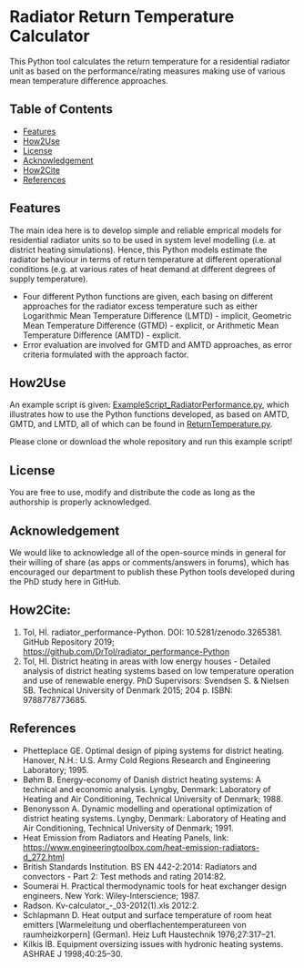 # Radiator Return Temperature Calculator
This Python tool calculates the return temperature for a residential radiator unit as based on the performance/rating measures making use of various mean temperature difference approaches.  

## Table of Contents
- [Features](README.md#features)
- [How2Use](README.md#how2use)
- [License](README.md#license)
- [Acknowledgement](README.md#acknowledgement)
- [How2Cite](README.md#how2cite)
- [References](README.md#references)

## Features
The main idea here is to develop simple and reliable emprical models for residential radiator units so to be used in system level modelling (i.e. at district heating simulations). Hence, this Python models estimate the radiator behaviour in terms of return temperature at different operational conditions (e.g. at various rates of heat demand at different degrees of supply temperature).

- Four different Python functions are given, each basing on different approaches for the radiator excess temperature such as either Logarithmic Mean Temperature Difference (LMTD) - implicit, Geometric Mean Temperature Difference (GTMD) - explicit, or Arithmetic Mean Temperature Difference (AMTD) - explicit.
- Error evaluation are involved for GMTD and AMTD approaches, as error criteria formulated with the approach factor. 

## How2Use
An example script is given: [ExampleScript_RadiatorPerformance.py](https://github.com/DrTol/radiator_performance-Python/blob/master/ExampleScript_RadiatorPerformance.py), which illustrates how to use the Python functions developed, as based on AMTD, GMTD, and LMTD, all of which can be found in [ReturnTemperature.py](https://github.com/DrTol/radiator_performance-Python/blob/master/ReturnTemperature.py). 

Please clone or download the whole repository and run this example script! 

## License
You are free to use, modify and distribute the code as long as the authorship is properly acknowledged.  

## Acknowledgement 
We would like to acknowledge all of the open-source minds in general for their willing of share (as apps or comments/answers in forums), which has encouraged our department to publish these Python tools developed during the PhD study here in GitHub.

## How2Cite:
1. Tol, Hİ. radiator_performance-Python. DOI: 10.5281/zenodo.3265381. GitHub Repository 2019; https://github.com/DrTol/radiator_performance-Python
2. Tol, Hİ. District heating in areas with low energy houses - Detailed analysis of district heating systems based on low temperature operation and use of renewable energy. PhD Supervisors: Svendsen S. & Nielsen SB. Technical University of Denmark 2015; 204 p. ISBN: 9788778773685.

## References
- Phetteplace GE. Optimal design of piping systems for district heating. Hanover, N.H.: U.S. Army Cold Regions Research and Engineering Laboratory; 1995.
- Bøhm B. Energy-economy of Danish district heating systems: A technical and economic analysis. Lyngby, Denmark: Laboratory of Heating and Air Conditioning, Technical University of Denmark; 1988.
- Benonysson A. Dynamic modelling and operational optimization of district heating systems. Lyngby, Denmark: Laboratory of Heating and Air Conditioning, Technical University of Denmark; 1991.
- Heat Emission from Radiators and Heating Panels, link: https://www.engineeringtoolbox.com/heat-emission-radiators-d_272.html
- British Standards Institution. BS EN 442-2:2014: Radiators and convectors - Part 2: Test methods and rating 2014:82.
- Soumerai H. Practical thermodynamic tools for heat exchanger design engineers. New York: Wiley-Interscience; 1987.
- Radson. Kv-calculator_-_03-2012(1).xls 2012:2.
- Schlapmann D. Heat output and surface temperature of room heat emitters [Warmeleitung und oberflachentemperatureen von raumheizkorpern] (German). Heiz Luft Haustechnik 1976;27:317–21.
- Kilkis İB. Equipment oversizing issues with hydronic heating systems. ASHRAE J 1998;40:25–30.
